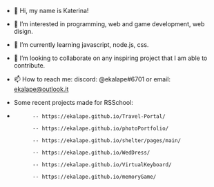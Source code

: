 - 👋 Hi, my name is Katerina!
- 👀 I’m interested in programming, web and game development, web disign.
- 🌱 I’m currently learning javascript, node.js, css.
- 💞️ I’m looking to collaborate on any inspiring project that I am able to contribute.
- 📫 How to reach me: discord: @ekalape#6701 or email: ekalape@outlook.it

- Some recent projects made for RSSchool: 
- 
            -- https://ekalape.github.io/Travel-Portal/
            
            -- https://ekalape.github.io/photoPortfolio/
            
            -- https://ekalape.github.io/shelter/pages/main/
            
            -- https://ekalape.github.io/WedDress/
            
            -- https://ekalape.github.io/VirtualKeyboard/   
            
            -- https://ekalape.github.io/memoryGame/
            
 

<!---
ekalape/ekalape is a ✨ special ✨ repository because its `README.md` (this file) appears on your GitHub profile.
You can click the Preview link to take a look at your changes.
--->
